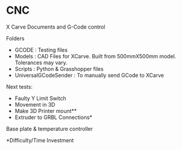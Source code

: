 # CNC
X Carve Documents and G-Code control

Folders
- GCODE : Testing files
- Models : CAD Files for XCarve. Built from 500mmX500mm model. Tolerances may vary.
- Scripts : Python & Grasshopper files
- UniversalGCodeSender : To manually send GCode to XCarve

Next tests:
- Faulty Y Limit Switch
- Movement in 3D
- Make 3D Printer mount**
- Extruder to GRBL Connections*

Base plate & temperature controller


*Difficulty/Time Investment

